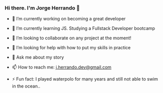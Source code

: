 ### Hi there. I'm Jorge Herrando 👋

- 🔭 I’m currently working on becoming a great developer
- 🌱 I’m currently learning JS. Studying a Fullstack Developer bootcamp
- 👯 I’m looking to collaborate on any project at the moment!
- 🤔 I’m looking for help with how to put my skills in practice
- 💬 Ask me about my story
- 📫 How to reach me: j.herrando.dev@gmail.com

- ⚡ Fun fact: I played waterpolo for many years and still not able to swim in the ocean..
